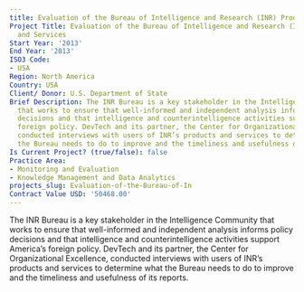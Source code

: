```yaml
---
title: Evaluation of the Bureau of Intelligence and Research (INR) Products and Services
Project Title: Evaluation of the Bureau of Intelligence and Research (INR) Products
  and Services
Start Year: '2013'
End Year: '2013'
ISO3 Code:
- USA
Region: North America
Country: USA
Client/ Donor: U.S. Department of State
Brief Description: The INR Bureau is a key stakeholder in the Intelligence Community
  that works to ensure that well-informed and independent analysis informs policy
  decisions and that intelligence and counterintelligence activities support America’s
  foreign policy. DevTech and its partner, the Center for Organizational Excellence,
  conducted interviews with users of INR’s products and services to determine what
  the Bureau needs to do to improve and the timeliness and usefulness of its reports.
Is Current Project? (true/false): false
Practice Area:
- Monitoring and Evaluation
- Knowledge Management and Data Analytics
projects_slug: Evaluation-of-the-Bureau-of-In
Contract Value USD: '50468.00'
---
```


The INR Bureau is a key stakeholder in the Intelligence Community that works to ensure that well-informed and independent analysis informs policy decisions and that intelligence and counterintelligence activities support America’s foreign policy. DevTech and its partner, the Center for Organizational Excellence, conducted interviews with users of INR’s products and services to determine what the Bureau needs to do to improve and the timeliness and usefulness of its reports.